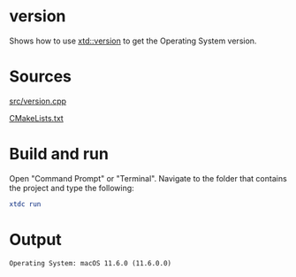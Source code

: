 # version

Shows how to use [xtd::version](../../../src/xtd.core/include/xtd/version.h) to get the Operating System version.

# Sources

[src/version.cpp](src/version.cpp)

[CMakeLists.txt](CMakeLists.txt)

# Build and run

Open "Command Prompt" or "Terminal". Navigate to the folder that contains the project and type the following:

```cmake
xtdc run
```

# Output

```
Operating System: macOS 11.6.0 (11.6.0.0)
```
